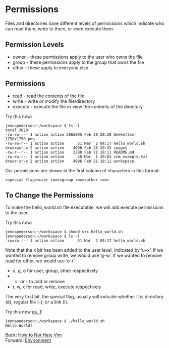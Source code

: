 # Permissions

Files and directories have different levels of permissions which indicate who can read them, write to them, or even execute them.

## Permission Levels
- owner - these permissions apply to the user who owns the file
- group - these permissions apply to the group that owns the file
- other - these apply to everyone else

## Permissions
- read - read the contents of the file
- write - write or modify the file/directory
- execute - execute the file or view the contents of the directory

Try this now:
```
jennapederson:~/workspace $ ls -l
total 3020
-rw-rw-r-- 1 action action 3065895 Feb 28 20:20 Geekettes-1750x1750.png
-rw-rw-r-- 1 action action      51 Mar  2 04:17 hello_world.sh
drwxrwxr-x 2 action action    4096 Feb 28 20:25 images
-rw-r--r-- 1 action action    2290 Feb 21 18:11 README.md
-rw-rw-r-- 1 action action      40 Mar  1 20:03 vim_example.txt
drwxr-xr-x 2 action action    4096 Feb 21 18:11 workspace
```

Our permissions are shown in the first column of characters in this format:

```
<special flag><user rwx><group rwx><other rwx>
```

## To Change the Permissions

To make the hello_world.sh file executable, we will add execute permissions to the user.

Try this now:
```
jennapederson:~/workspace $ chmod u+x hello_world.sh
jennapederson:~/workspace $ ls -l
-rwxrw-r-- 1 action action      51 Mar  2 04:17 hello_world.sh
```

Note that the x bit has been added to the user level, indicated by ‘u+x’. If we wanted to remove group write, we would use ‘g-w’. If we wanted to remove read for other, we would use ‘o-r’.

- u, g, o for user, group, other respectively
- + or - to add or remove
- r, w, x for read, write, execute respectively

The very first bit, the special flag, usually will indicate whether it is directory (d), regular file (-), or a link (l).

Try this now [ex. 1](example1):
```
jennapederson:~/workspace $ ./hello_world.sh
Hello World!
```

Back: [How to Not Hate Vim](05_vim.md)	
Forward: [Environment](07_environment.md)
